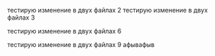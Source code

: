 
тестирую изменение в двух файлах 2
тестирую изменение в двух файлах 3

тестирую изменение в двух файлах 6

тестирую изменение в двух файлах 9
афывафыв
